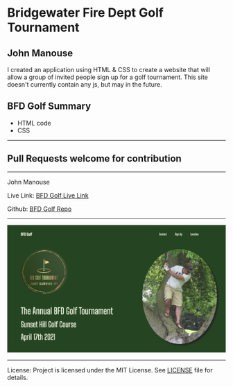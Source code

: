 <h1>Bridgewater Fire Dept Golf Tournament</h1>
<h2>John Manouse</h2>
<p>I created an application using HTML & CSS to create a website that will allow a group of invited people sign up for a golf tournament. This site doesn't currently contain any js, but may in the future.</p>
<p>
</p>
 
<h2>BFD Golf Summary</h2>
<ul>
    <li>HTML code</li>
    <li>CSS</li>
</ul>
<hr>
<h2>Pull Requests welcome for contribution</h2>
<hr>
<p>John Manouse</p>
<p>Live Link: <a href="https://mirageg4.github.io/bfd-golf/"
>BFD Golf Live Link</a></p>
<p>Github: <a href="https://github.com/Mirageg4/bfd-golf"
>BFD Golf Repo</a></p>

<hr>
<img src ="images/bfd-golf-ss.png"/>
<hr>              
<p>License: Project is licensed under the MIT License. 
See <a href ="LICENSE.md">LICENSE</a> file for details.
